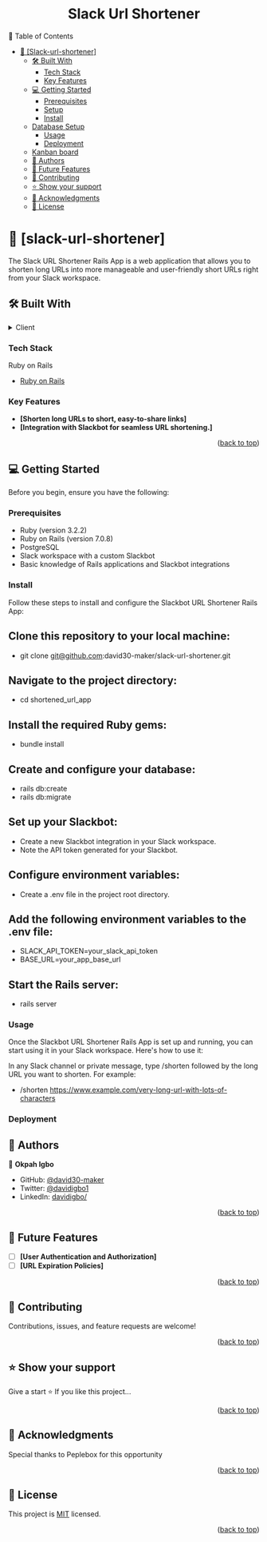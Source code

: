 <a name="readme-top"></a>

<div align="center">
 <h1>Slack Url Shortener</h1>
</div>

📗 Table of Contents

- [📖 \[Slack-url-shortener\] ](#-slack-url-shortener-)
  - [🛠 Built With ](#-built-with-)
    - [Tech Stack ](#tech-stack-)
    - [Key Features ](#key-features-)
  - [💻 Getting Started ](#-getting-started-)
    - [Prerequisites](#prerequisites)
    - [Setup](#setup)
    - [Install](#install)
  - [Database Setup](#database-setup)
    - [Usage](#usage)
    - [Deployment](#deployment)
  - [Kanban board](#kanban-board)
  - [👥 Authors ](#-authors-)
  - [🔭 Future Features ](#-future-features-)
  - [🤝 Contributing ](#-contributing-)
  - [⭐️ Show your support ](#️-show-your-support-)
  - [🙏 Acknowledgments ](#-acknowledgments-)
  - [📝 License ](#-license-)

<!-- PROJECT DESCRIPTION -->

# 📖 [slack-url-shortener] <a name="about-project"></a>

The Slack URL Shortener Rails App is a web application that allows you to shorten long URLs into more manageable and user-friendly short URLs right from your Slack workspace. 

## 🛠 Built With <a name="built-with"></a>

<details>
  <summary>Client</summary>
  <ul>
    <li><p> <b>Ruby on Rails: </b></p></li>
  </ul>
</details>

### Tech Stack <a name="tech-stack"></a>

<summary>Ruby on Rails</summary>
  <ul>
    <li><a href="https://guides.rubyonrails.org">Ruby on Rails</a></li>
  </ul>
</details>

### Key Features <a name="key-features"></a>

- **[Shorten long URLs to short, easy-to-share links]**
- **[Integration with Slackbot for seamless URL shortening.]**


<p align="right">(<a href="#readme-top">back to top</a>)</p>

## 💻 Getting Started <a name="getting-started"></a>

Before you begin, ensure you have the following:

### Prerequisites

- Ruby (version 3.2.2)
- Ruby on Rails (version 7.0.8)
- PostgreSQL 
- Slack workspace with a custom Slackbot
- Basic knowledge of Rails applications and Slackbot integrations

### Install

Follow these steps to install and configure the Slackbot URL Shortener Rails App:

## Clone this repository to your local machine:
 - git clone git@github.com:david30-maker/slack-url-shortener.git
 ## Navigate to the project directory:
 - cd shortened_url_app
## Install the required Ruby gems:
- bundle install

## Create and configure your database:

- rails db:create
- rails db:migrate

## Set up your Slackbot:

- Create a new Slackbot integration in your Slack workspace.
- Note the API token generated for your Slackbot.
## Configure environment variables:

- Create a .env file in the project root directory.

## Add the following environment variables to the .env file:
- SLACK_API_TOKEN=your_slack_api_token
- BASE_URL=your_app_base_url

## Start the Rails server:
- rails server

### Usage
Once the Slackbot URL Shortener Rails App is set up and running, you can start using it in your Slack workspace. Here's how to use it:

In any Slack channel or private message, type /shorten followed by the long URL you want to shorten. For example:
- /shorten https://www.example.com/very-long-url-with-lots-of-characters

### Deployment


## 👥 Authors <a name="authors"></a>

👤 **Okpah Igbo**

- GitHub: [@david30-maker](https://github.com/david30-maker)
- Twitter: [@davidigbo1](https://twitter.com/davidigbo1)
- LinkedIn: [davidigbo/](https://www.linkedin.com/in/davidigbo/)

<p align="right">(<a href="#readme-top">back to top</a>)</p>

## 🔭 Future Features <a name="future-features"></a>

- [ ] **[User Authentication and Authorization]**
- [ ] **[URL Expiration Policies]**

<p align="right">(<a href="#readme-top">back to top</a>)</p>


## 🤝 Contributing <a name="contributing"></a>

Contributions, issues, and feature requests are welcome!

<p align="right">(<a href="#readme-top">back to top</a>)</p>


## ⭐️ Show your support <a name="support"></a>

Give a start ⭐️ If you like this project...

<p align="right">(<a href="#readme-top">back to top</a>)</p>

<!-- ACKNOWLEDGEMENTS -->

## 🙏 Acknowledgments <a name="acknowledgements"></a>
Special thanks to Peplebox for this opportunity

<p align="right">(<a href="#readme-top">back to top</a>)</p>


## 📝 License <a name="license"></a>

This project is [MIT](./LICENSE) licensed.

<p align="right">(<a href="#readme-top">back to top</a>)</p>
